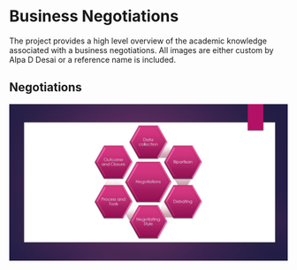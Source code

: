 # Business Negotiations

The project provides a high level overview of the academic knowledge associated with a business negotiations. All images are either custom by Alpa D Desai or a reference name is included. 

## Negotiations
![image](Negotiations.jpg)
